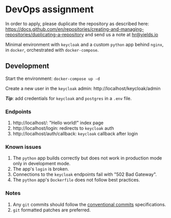 # DevOps assignment

In order to apply, please duplicate the repository as described here: https://docs.github.com/en/repositories/creating-and-managing-repositories/duplicating-a-repository and send us a note at hr@yields.io

Minimal environment with `keycloak` and a custom `python` app behind
`nginx`, in `docker`, orchestrated with `docker-compose`.

## Development

Start the environment: `docker-compose up -d`

Create a new user in the `keycloak` admin: http://localhost/keycloak/admin

**_Tip_**: add credentials for `keycloak` and `postgres` in a `.env` file.

### Endpoints

1. http://localhost/: "Hello world!" index page
1. http://localhost/login: redirects to `keycloak` auth
1. http://localhost/auth/callback: `keycloak` callback after login

### Known issues

1. The `python` app builds correctly but does not work in production mode
only in development mode.
1. The app's `login` is broken.
1. Connections to the `keycloak` endpoints fail with "502 Bad Gateway".
1. The `python` app's `Dockerfile` does not follow best practices.

### Notes

1. Any `git` commits should follow the
[conventional commits](https://www.conventionalcommits.org/en/v1.0.0/)
specifications.
1. `git` formatted patches are preferred.
